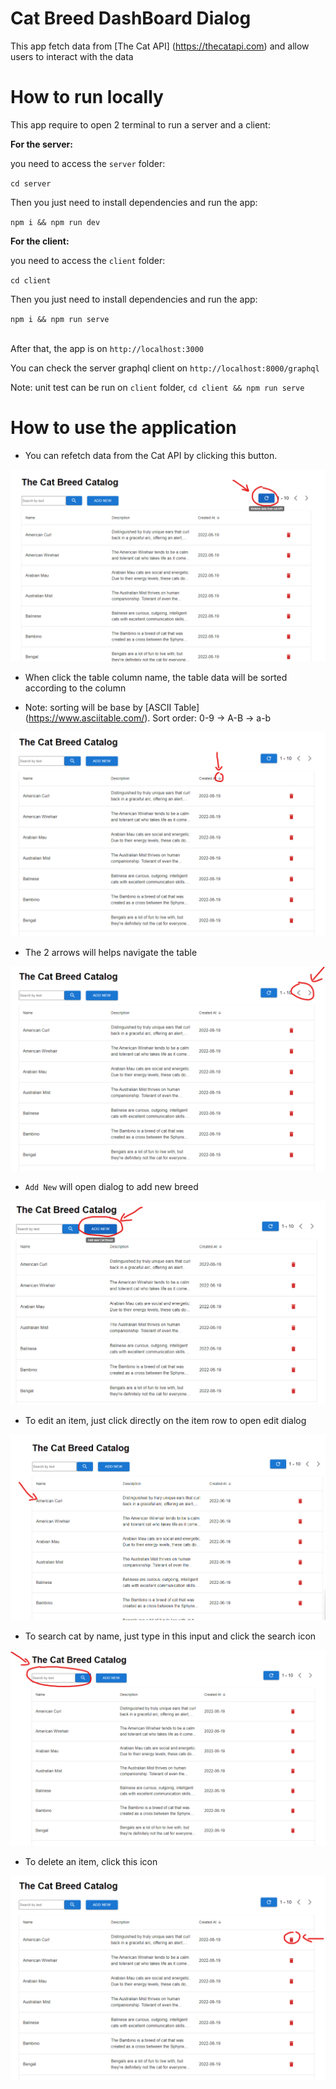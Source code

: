# Cat Breed DashBoard Dialog

This app fetch data from [The Cat API] (https://thecatapi.com) and allow users to interact with the data

# How to run locally

This app require to open 2 terminal to run a server and a client:

**For the server:**

you need to access the `server` folder:

`cd server`

Then you just need to install dependencies and run the app:

`npm i && npm run dev`

**For the client:**

you need to access the `client` folder:

`cd client`

Then you just need to install dependencies and run the app:

`npm i && npm run serve`

\
After that, the app is on `http://localhost:3000`

You can check the server graphql client on `http://localhost:8000/graphql`

Note: unit test can be run on `client` folder, `cd client && npm run serve`

# How to use the application

- You can refetch data from the Cat API by clicking this button.

![alt text](./images/fetchCat.png)

- When click the table column name, the table data will be sorted according to the column

- Note: sorting will be base by [ASCII Table] (https://www.asciitable.com/). Sort order: 0-9 -> A-B -> a-b

![alt text](./images/sortCat.png)

- The 2 arrows will helps navigate the table

![alt text](./images/pagination.png)

- `Add New` will open dialog to add new breed

![alt text](./images/addCat.png)

- To edit an item, just click directly on the item row to open edit dialog

![alt text](./images/editCat.png)

- To search cat by name, just type in this input and click the search icon

![alt text](./images/searchCat.png)

- To delete an item, click this icon

![alt text](./images/deleteCat.png)
